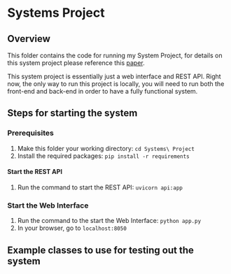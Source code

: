 # Systems Project

## Overview
This folder contains the code for running my System Project, for details on this system project please reference this [paper](./systems_project_paper.ipynb).

This system project is essentially just a web interface and REST API. Right now, the only way to run this project is locally, you will need to run both the front-end and back-end in order to have a fully functional system.

## Steps for starting the system
### Prerequisites
1. Make this folder your working directory: `cd Systems\ Project`
2. Install the required packages: `pip install -r requirements`

#### Start the REST API
1. Run the command to start the REST API: `uvicorn api:app`

### Start the Web Interface
1. Run the command to the start the Web Interface: `python app.py`
2. In your browser, go to `localhost:8050`

## Example classes to use for testing out the system